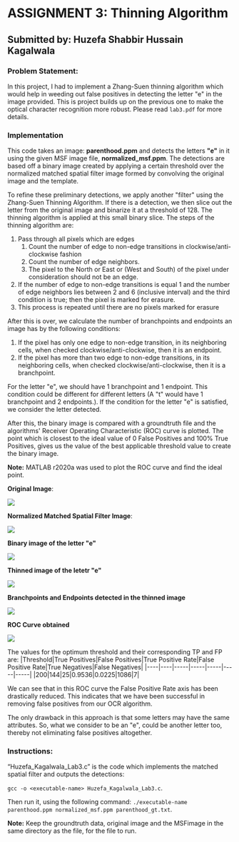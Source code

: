 # ASSIGNMENT 3: Thinning Algorithm
## Submitted by: Huzefa Shabbir Hussain Kagalwala

### Problem Statement:
In this project, I had to implement a Zhang-Suen thinning algorithm which would help in weeding out false positives in detecting the letter "e" in the image provided. This is project builds up on the previous one to make the optical character recognition more robust.
Please read `lab3.pdf` for more details.

### Implementation

This code takes an image: **parenthood.ppm** and detects the letters **"e"** in it using the given MSF image file, **normalized_msf.ppm**. The detections are based off a binary image created by applying a certain threshold over the normalized matched spatial filter image formed by convolving the original image and the template.

To refine these preliminary detections, we apply another "filter" using the Zhang-Suen Thinning Algorithm. If there is a detection, we then slice out the letter from the original image and binarize it at a threshold of 128. The thinning algorithm is applied at this small binary slice. The steps of the thinning algorithm are:
1. Pass through all pixels which are edges
   1. Count the number of edge to non-edge transitions in clockwise/anti-clockwise fashion
   2. Count the number of edge neighbors.
   3. The pixel to the North or East or (West and South) of the pixel under consideration should not be an edge.
2. If the number of edge to non-edge transitions is equal 1 and the number of edge neighbors lies between 2 and 6 (inclusive interval) and    the third condition is true; then the pixel is marked for erasure.  
3. This process is repeated until there are no pixels marked for erasure

After this is over, we calculate the number of branchpoints and endpoints an image has by the following conditions:
1. If the pixel has only one edge to non-edge transition, in its neighboring cells, when checked clockwise/anti-clockwise, then it is an endpoint.
2. If the pixel has more than two edge to non-edge transitions, in its neighboring cells, when checked clockwise/anti-clockwise, then it is a branchpoint.

For the letter "e", we should have 1 branchpoint and 1 endpoint. This condition could be different for different letters (A "t" would have 1 branchpoint and 2 endpoints.). If the condition for the letter "e" is satisfied, we consider the letter detected.

After this, the binary image is compared with a groundtruth file and the algorithms' Receiver Operating Characteristic (ROC) curve is plotted. The point which is closest to the ideal value of 0 False Positives and 100% True Positives, gives us the value of the best applicable threshold value to create the binary image. 

**Note:** MATLAB r2020a was used to plot the ROC curve and find the ideal point.

**Original Image**:

![](https://github.com/Huzefa-Kagalwala/ECE6310-Introduction-to-Computer-Vision/blob/master/3-Thinning%20Algorithm/Data/parenthood.png)

**Normalized Matched Spatial Filter Image**:

![](https://github.com/Huzefa-Kagalwala/ECE6310-Introduction-to-Computer-Vision/blob/master/3-Thinning%20Algorithm/Data/normalized_msf.png)

**Binary image of the letter "e"**

![](https://github.com/Huzefa-Kagalwala/ECE6310-Introduction-to-Computer-Vision/blob/master/3-Thinning%20Algorithm/Data/binary_e.png)

**Thinned image of the letetr "e"**

![](https://github.com/Huzefa-Kagalwala/ECE6310-Introduction-to-Computer-Vision/blob/master/3-Thinning%20Algorithm/Data/thinned_e.png)

**Branchpoints and Endpoints detected in the thinned image**

![](https://github.com/Huzefa-Kagalwala/ECE6310-Introduction-to-Computer-Vision/blob/master/3-Thinning%20Algorithm/Data/marked_e.png)

**ROC Curve obtained** 

![](https://github.com/Huzefa-Kagalwala/ECE6310-Introduction-to-Computer-Vision/blob/master/3-Thinning%20Algorithm/Data/roc.png)

The values for the optimum threshold and their corresponding TP and FP are:
|Threshold|True Positives|False Positives|True Positive Rate|False Positive Rate|True Negatives|False Negatives|
|----|----|-----|-----|-----|-----|-----|
|200|144|25|0.9536|0.0225|1086|7|

We can see that in this ROC curve the False Positive Rate axis has been drastically reduced. This indicates that we have been successful in removing false positives from our OCR algorithm. 

The only drawback in this approach is that some letters may have the same attributes. So, what we consider to be an "e", could be another letter too, thereby not eliminating false positives altogether.

### Instructions:
“Huzefa_Kagalwala_Lab3.c” is the code which implements the matched spatial filter and outputs the detections:

   `gcc -o <executable-name> Huzefa_Kagalwala_Lab3.c`.

   Then run it, using the following command: `./executable-name parenthood.ppm normalized_msf.ppm parenthood_gt.txt`.


**Note:** Keep the groundtruth data, original image and the MSFimage in the same directory as the file, for the file to run.